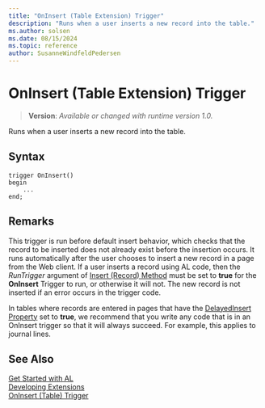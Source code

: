 ```yaml
---
title: "OnInsert (Table Extension) Trigger"
description: "Runs when a user inserts a new record into the table."
ms.author: solsen
ms.date: 08/15/2024
ms.topic: reference
author: SusanneWindfeldPedersen
---
```

[//]: # (START>DO_NOT_EDIT)
[//]: # (IMPORTANT:Do not edit any of the content between here and the END>DO_NOT_EDIT.)
[//]: # (Any modifications should be made in the .xml files in the ModernDev repo.)

# OnInsert (Table Extension) Trigger
> **Version**: _Available or changed with runtime version 1.0._

Runs when a user inserts a new record into the table.


## Syntax
```AL
trigger OnInsert()
begin
    ...
end;
```



[//]: # (IMPORTANT: END>DO_NOT_EDIT)

## Remarks  
 This trigger is run before default insert behavior, which checks that the record to be inserted does not already exist before the insertion occurs. It runs automatically after the user chooses to insert a new record in a page from the Web client. If a user inserts a record using AL code, then the *RunTrigger* argument of [Insert (Record) Method](../../methods-auto/record/record-insert--method.md) must be set to **true** for the **OnInsert** Trigger to run, or otherwise it will not. The new record is not inserted if an error occurs in the trigger code.  
  
 In tables where records are entered in pages that have the [DelayedInsert Property](../../properties/devenv-delayedinsert-property.md) set to **true**, we recommend that you write any code that is in an OnInsert trigger so that it will always succeed. For example, this applies to journal lines.  

## See Also  
[Get Started with AL](../../devenv-get-started.md)  
[Developing Extensions](../../devenv-dev-overview.md)  
[OnInsert (Table) Trigger](../table/devenv-oninsert-table-trigger.md)
